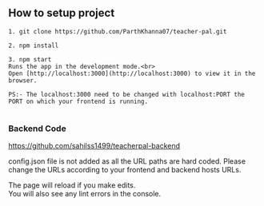 ## How to setup project
``` 
1. git clone https://github.com/ParthKhanna07/teacher-pal.git

2. npm install

3. npm start
Runs the app in the development mode.<br>
Open [http://localhost:3000](http://localhost:3000) to view it in the browser.

PS:- The localhost:3000 need to be changed with localhost:PORT the PORT on which your frontend is running.


```
### Backend Code
https://github.com/sahilss1499/teacherpal-backend

config.json file is not added as all the URL paths are hard coded.
Please change the URLs according to your frontend and backend hosts URLs.


The page will reload if you make edits.<br>
You will also see any lint errors in the console.


